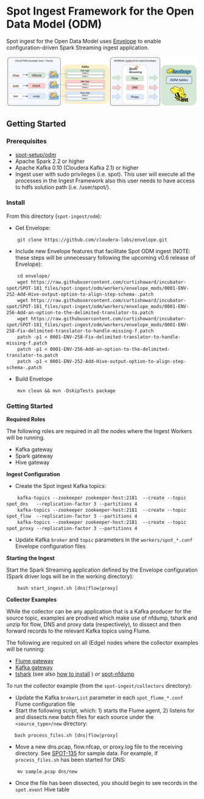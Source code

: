 Spot Ingest Framework for the Open Data Model (ODM)
======
Spot ingest for the Open Data Model uses [Envelope](https://github.com/cloudera-labs/envelope) to enable configuration-driven Spark Streaming ingest application. 
 
![Ingest Framework](../../docs/odm/SPOT_ODM_Ingest_Framework.png)

## Getting Started

### Prerequisites
* [spot-setup/odm](../spot-setup/odm)
* Apache Spark 2.2 or higher
* Apache Kafka 0.10 (Cloudera Kafka 2.1) or higher
* Ingest user with sudo privileges (i.e. spot). This user will execute all the processes in the Ingest Framework also this user needs to have access to hdfs solution path (i.e. /user/spot/).

### Install
From this directory (`spot-ingest/odm`):
* Get Envelope:
```
    git clone https://github.com/cloudera-labs/envelope.git
```
* Include new Envelope features that facilitate Spot ODM ingest (NOTE: these steps will be unnecessary following the upcoming v0.6 release of Envelope):
```
    cd envelope/
    wget https://raw.githubusercontent.com/curtishoward/incubator-spot/SPOT-181_files/spot-ingest/odm/workers/envelope_mods/0001-ENV-252-Add-Hive-output-option-to-align-step-schema-.patch
    wget https://raw.githubusercontent.com/curtishoward/incubator-spot/SPOT-181_files/spot-ingest/odm/workers/envelope_mods/0001-ENV-256-Add-an-option-to-the-delimited-translator-to.patch
    wget https://raw.githubusercontent.com/curtishoward/incubator-spot/SPOT-181_files/spot-ingest/odm/workers/envelope_mods/0001-ENV-258-Fix-delimited-translator-to-handle-missing-f.patch
    patch -p1 < 0001-ENV-258-Fix-delimited-translator-to-handle-missing-f.patch
    patch -p1 < 0001-ENV-256-Add-an-option-to-the-delimited-translator-to.patch
    patch -p1 < 0001-ENV-252-Add-Hive-output-option-to-align-step-schema-.patch
```
* Build Envelope
```
    mvn clean && mvn -DskipTests package
```
### Getting Started

**Required Roles**

The following roles are required in all the nodes where the Ingest Workers will be running.
* Kafka gateway
* Spark gateway 
* Hive gateway

**Ingest Configuration**

* Create the Spot ingest Kafka topics:
```
    kafka-topics --zookeeper zookeeper-host:2181  --create --topic spot_dns   --replication-factor 3 --partitions 4
    kafka-topics --zookeeper zookeeper-host:2181  --create --topic spot_flow  --replication-factor 3 --partitions 4
    kafka-topics --zookeeper zookeeper-host:2181  --create --topic spot_proxy --replication-factor 3 --partitions 4
```
* Update Kafka `broker` and `topic` parameters in the `workers/spot_*.conf` Envelope configuration files

**Starting the Ingest**

Start the Spark Streaming application defined by the Envelope configuration (Spark driver logs will be in the working directory):
```
    bash start_ingest.sh [dns|flow|proxy]
```

**Collector Examples**

While the collector can be any application that is a Kafka producer for the source topic, examples are prodived which make use of nfdump, tshark and unzip for flow, DNS and proxy data (respectively), to dissect and then forward records to the relevant Kafka topics using Flume.

The following are required on all (Edge) nodes where the collector examples will be running:
* [Flume gateway](https://flume.apache.org/download.html)
* [Kafka gateway](https://kafka.apache.org/downloads)
* [tshark](https://www.wireshark.org/download.html) (see also [how to install](https://github.com/Open-Network-Insight/open-network-insight/wiki/Install%20Ingest%20Prerequisites) ) _or_ [spot-nfdump](https://github.com/Open-Network-Insight/spot-nfdump)

To run the collector example (from the `spot-ingest/collectors` directory):
* Update the Kafka `brokerList` parameter in each `spot_flume_*.conf` Flume configuration file
* Start the following script, which: 1) starts the Flume agent, 2) listens for and dissects new batch files for each source under the `<source_type>/new` directory:
```
   bash process_files.sh [dns|flow|proxy]
```
* Move a new dns.pcap, flow.nfcap, or proxy.log file to the receiving directory.  See [SPOT-135](https://issues.apache.org/jira/browse/SPOT-135) for sample data.  For example, if `process_files.sh` has been started for DNS:
```
    mv sample.pcap dns/new
```
* Once the file has been dissected, you should begin to see records in the `spot.event` Hive table
